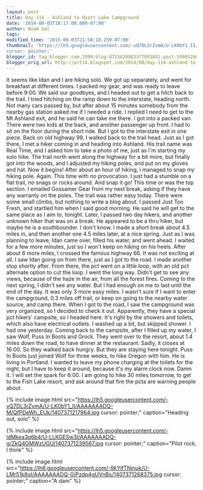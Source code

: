 ```yaml
---
layout: post
title: Day 114 - Ashland to Hyatt Lake Campground
date: '2014-08-03T18:17:00.000-07:00'
author: Noam Gal
tags:
modified_time: '2015-08-03T21:58:18.259-07:00'
thumbnail: 'https://lh5.googleusercontent.com/-vQ7DL3rZvmA/U-LK0bY1_II/AAAAAAADQ-M/QfPDeWh_EUk/s72-c/1407371217964.jpg
cursor: pointer;'
blogger_id: tag:blogger.com,1999:blog-8715620883377891841.post-5990526035363874579
blogger_orig_url: http://pct14.blogspot.com/2014/08/day-114-ashland-to-hyatt-lake-campground.html
---
```


It seems like Idan and I are hiking solo. We got up separately, and went for breakfast at different times. I packed
 my gear, and was ready to leave before 9:00. We said our goodbyes, and I headed out to get a hitch back to the
 trail.
I tried hitching on the ramp down to the interstate, heading north. Not many cars passed by, but after
 about 15 minutes somebody from the nearby gas station asked me if I needed a ride. I replied I need to get to the Mt
 Ashland exit, and he said he can take me there.
I got into a packed van. There were two kids at the back, and
 another passenger up front. I had to sit on the floor during the short ride. But I got to the interstate exit in one
 piece.
Back on old highway 99, I walked back to the trail head. Just as I got there, I met a hiker coming in and
 heading into Ashland. His trail name was Real Time, and I asked him to take a photo of me, just as I'm starting my
 solo hike.
The trail north went along the highway for a bit more, but finally got into the woods, and I adjusted
 my hiking poles, and put on my gloves and hat. Now it begins!
After about an hour of hiking, i managed to snap
 my hiking pole. Again. This time with no provocation. I just had a stumble on a flat trail, no snags or rocks
 around. And snap it go! This time or was the top section. I emailed Gossamer Gear from my next break, asking if they
 have any warranty on the poles.
The trail was rather easy today. There were some small climbs, but nothing to
 write a blog about. I passed Just Too Fresh, and startled him when I said good morning. He said he will get to the
 same place as I aim to, tonight.
Later, I passed two day hikers, and another unknown hiker that was on a break.
 He appeared to be a thru hiker, but maybe he is a southbounder. I don't know.
I made a short break about 4.5
 miles in, and then another one 4.5 miles later, at a nice spring. Just as I was planning to leave, Idan came over,
 filled his water, and went ahead. I waited for a few more minutes, just so I won't keep on hiking on his heels.
After
 about 6 more miles, I crossed the famous highway 66. It was not exciting at all. I saw Idan going on from there,
 just as I got to the road. I made another stop shortly after.
From there, the pct went on a little loop, with an
 old pct alternate option to cut the loop. I went the long way. Didn't get to see any views, because of the haze in
 the air, from all the forest fires.
Coming to the next spring, I didn't see any water. But I had enough on me to
 last until the end of the day. It was only 3 more easy miles.
I wasn't sure if I want to enter the campground,
 0.3 miles off trail, or keep on going to the nearby water source, and camp there. When I got to the road, I saw the
 campground was very organized, so I decided to check it out. Apparently, they have a special pct hikers' campsite,
 so I headed here. It's right by the showers and toilets, which also have electrical outlets. I washed up a bit, but
 skipped shower. I had one yesterday.
Coming back to the campsite, after I filled up my water, I saw Wolf, Puss
 In Boots and Grock. They went over to the resort, about 1.4 miles down the road, to have dinner at the restaurant.
 Sadly, it closes at 16:00. So they walked back hungry. But they are staying here tonight.
Puss In Boots just
 joined Wolf for three weeks, to hike Oregon with him. He is living in Portland.
I wanted to leave my phone
 charging at the toilets for the night, but I have to keep it around, because it's my alarm clock now. Damn it. I
 will set the spark for 6:00. I am going to hike 30 miles tomorrow, to get to the Fish Lake resort, and ask around
 that fire the pcta are warning people about.


{% include image.html src="https://lh5.googleusercontent.com/-vQ7DL3rZvmA/U-LK0bY1_II/AAAAAAADQ-M/QfPDeWh_EUk/1407371217964.jpg cursor: pointer;" caption="Heading out, solo" %}


{% include image.html src="https://lh5.googleusercontent.com/-ldMkea3q6b4/U-LLKGESw3I/AAAAAAADQ-g/ZkQ4GMWzUGU/1407371239567.jpg cursor: pointer;" caption="Pilot rock, I think" %}


{% include image.html src="https://lh6.googleusercontent.com/-9kYifTNjnuk/U-LMr51k8oI/AAAAAAADQ-0/Pzdp4gUVnBs/1407371268375.jpg cursor: pointer;" caption="A dam" %}


